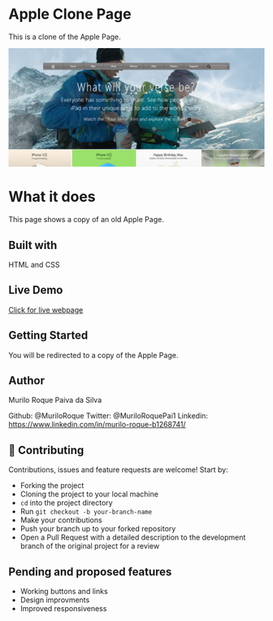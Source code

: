 # Apple Clone Page
This is a clone of the Apple Page.

![screenshot](images/apple.png)

# What it does
This page shows a copy of an old Apple Page.

## Built with
HTML and CSS

## Live Demo
[Click for live webpage](https://raw.githack.com/MuriloRoque/apple-clone-webpage/home-page/index.html)

## Getting Started
You will be redirected to a copy of the Apple Page.

## Author

Murilo Roque Paiva da Silva

Github: @MuriloRoque
Twitter: @MuriloRoquePai1
Linkedin: https://www.linkedin.com/in/murilo-roque-b1268741/

## 🤝 Contributing

Contributions, issues and feature requests are welcome! Start by:
* Forking the project
* Cloning the project to your local machine
* `cd` into the project directory
* Run `git checkout -b your-branch-name`
* Make your contributions
* Push your branch up to your forked repository
* Open a Pull Request with a detailed description to the development branch of the original project for a review

## Pending and proposed features
* Working buttons and links
* Design improvments
* Improved responsiveness

